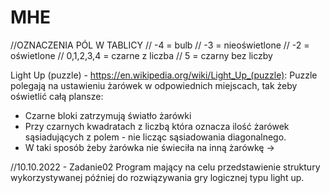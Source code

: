 # MHE

//OZNACZENIA PÓL W TABLICY
// -4 = bulb
// -3 = nieoświetlone
// -2 = oświetlone
// 0,1,2,3,4 = czarne z liczba
// 5 = czarny bez liczby


Light Up (puzzle) - https://en.wikipedia.org/wiki/Light_Up_(puzzle):
Puzzle polegają na ustawieniu żarówek w odpowiednich miejscach, tak żeby oświetlić całą plansze:
  - Czarne bloki zatrzymują światło żarówki
  - Przy czarnych kwadratach z liczbą która oznacza ilość żarówek sąsiadujących z polem - nie licząc sąsiadowania diagonalnego.
  - W taki sposób żeby żarówka nie świeciła na inną żarówkę -> 

//10.10.2022 - Zadanie02
Program mający na celu przedstawienie struktury wykorzystywanej później do rozwiązywania gry logicznej typu light up.
